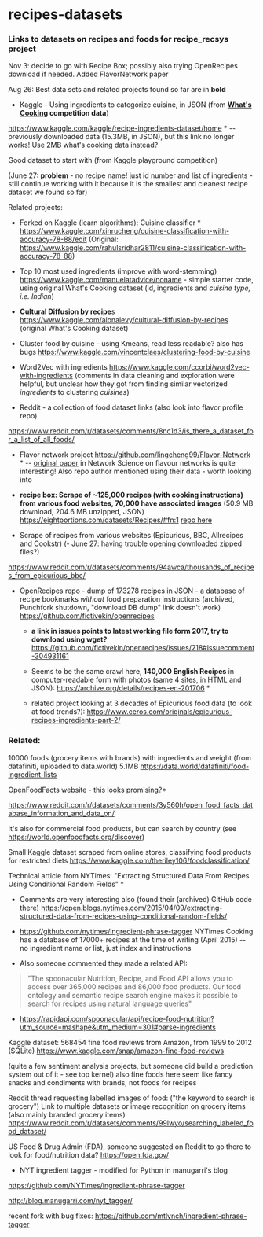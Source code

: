 # recipes-datasets
### Links to datasets on recipes and foods for recipe_recsys project

Nov 3: decide to go with Recipe Box; possibly also trying OpenRecipes download if needed. Added FlavorNetwork paper

Aug 26: Best data sets and related projects found so far are in **bold**

* Kaggle - Using ingredients to categorize cuisine, in JSON (from **[What's Cooking](https://www.kaggle.com/c/whats-cooking/data) competition data**)

https://www.kaggle.com/kaggle/recipe-ingredients-dataset/home * -- previously downloaded data (15.3MB, in JSON), but this link no longer works! Use 2MB what's cooking data instead?

Good dataset to start with (from Kaggle playground competition) 

(June 27: **problem** - no recipe name! just id number and list of ingredients - still continue working with it because it is the smallest and cleanest recipe dataset we found so far)

Related projects:

   * Forked on Kaggle (learn algorithms):  Cuisine classifier *
https://www.kaggle.com/xinrucheng/cuisine-classification-with-accuracy-78-88/edit (Original: https://www.kaggle.com/rahulsridhar2811/cuisine-classification-with-accuracy-78-88)

   * Top 10 most used ingredients (improve with word-stemming)
https://www.kaggle.com/manuelatadvice/noname - simple starter code, using original What's Cooking dataset (id, ingredients and *cuisine type, i.e. Indian*)
   * **Cultural Diffusion by recipe**s https://www.kaggle.com/alonalevy/cultural-diffusion-by-recipes (original What's Cooking dataset)

   * Cluster food by cuisine - using Kmeans, read less readable? also has bugs
https://www.kaggle.com/vincentclaes/clustering-food-by-cuisine

   * Word2Vec with ingredients https://www.kaggle.com/ccorbi/word2vec-with-ingredients (comments in data cleaning and exploration were helpful, but unclear how they got from finding similar vectorized *ingredients* to clustering *cuisines*)
   


* Reddit - a collection of food dataset links (also look into flavor profile repo)

https://www.reddit.com/r/datasets/comments/8nc1d3/is_there_a_dataset_for_a_list_of_all_foods/

  * Flavor network project https://github.com/lingcheng99/Flavor-Network * -- [original paper](http://www.yongyeol.com/papers/ahn-flavornet-2011.pdf) in Network Science on flavour networks is quite interesting! Also repo author mentioned using their data - worth looking into
  
  

* **recipe box: Scrape of ~125,000 recipes (with cooking instructions) from various food websites, 70,000 have associated images** (50.9 MB download, 204.6 MB unzipped, JSON)
https://eightportions.com/datasets/Recipes/#fn:1 [repo here](https://github.com/rtlee9/recipe-box)



* Scrape of recipes from various websites (Epicurious, BBC, Allrecipes and Cookstr) (- June 27: having trouble opening downloaded zipped files?)

https://www.reddit.com/r/datasets/comments/94awca/thousands_of_recipes_from_epicurious_bbc/

* OpenRecipes repo - dump of 173278 recipes in JSON - a database of recipe bookmarks *without* food preparation instructions 
(archived, Punchfork shutdown, "download DB dump" link doesn't work)
https://github.com/fictivekin/openrecipes     
  - **a link in issues points to latest working file form 2017, try to download using wget?** https://github.com/fictivekin/openrecipes/issues/218#issuecomment-304931161

   * Seems to be the same crawl here, **140,000 English Recipes** in computer-readable form with photos (same 4 sites, in HTML and JSON): https://archive.org/details/recipes-en-201706 *  

   * related project looking at 3 decades of Epicurious food data (to look at food trends?):
  https://www.ceros.com/originals/epicurious-recipes-ingredients-part-2/



### Related:

10000 foods (grocery items with brands) with ingredients and weight (from datafiniti, uploaded to data.world) 5.1MB
https://data.world/datafiniti/food-ingredient-lists


OpenFoodFacts website - this looks promising?* 

https://www.reddit.com/r/datasets/comments/3y560h/open_food_facts_database_information_and_data_on/

It's also for commercial food products, but can search by country (see https://world.openfoodfacts.org/discover)

Small Kaggle dataset scraped from online stores, classifying food products for restricted diets
https://www.kaggle.com/theriley106/foodclassification/



Technical article from NYTimes: "Extracting Structured Data From Recipes Using Conditional Random Fields" *

   * Comments are very interesting also (found their (archived) GitHub code there)
https://open.blogs.nytimes.com/2015/04/09/extracting-structured-data-from-recipes-using-conditional-random-fields/

   * https://github.com/nytimes/ingredient-phrase-tagger
NYTimes Cooking has a database of 17000+ recipes at the time of writing (April 2015) -- no ingredient name or list, just index and instructions

   * Also someone commented they made a related API:

  > "The spoonacular Nutrition, Recipe, and Food API allows you to access over 365,000 recipes and 86,000 food products. Our food ontology and semantic recipe search engine makes it possible to search for recipes using natural language queries"
   * https://rapidapi.com/spoonacular/api/recipe-food-nutrition?utm_source=mashape&utm_medium=301#parse-ingredients



Kaggle dataset: 568454 fine food reviews from Amazon, from 1999 to 2012 (SQLite)
https://www.kaggle.com/snap/amazon-fine-food-reviews

(quite a few sentiment analysis projects, but someone did build a prediction system out of it - see top kernel) also fine foods here seem like fancy snacks and condiments with brands, not foods for recipes 


Reddit thread requesting labelled images of food:
("the keyword to search is grocery")
Link to multiple datasets or image recognition on grocery items (also mainly branded grocery items)
https://www.reddit.com/r/datasets/comments/99lwyo/searching_labeled_food_dataset/

US Food & Drug Admin (FDA), someone suggested on Reddit to go there to look for food/nutrition data?
https://open.fda.gov/

* NYT ingredient tagger - modified for Python in manugarri's blog

https://github.com/NYTimes/ingredient-phrase-tagger

http://blog.manugarri.com/nyt_tagger/

recent fork with bug fixes:
https://github.com/mtlynch/ingredient-phrase-tagger



